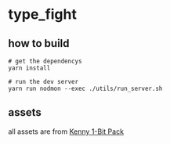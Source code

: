 # type_fight

## how to build

```
# get the dependencys
yarn install

# run the dev server
yarn run nodmon --exec ./utils/run_server.sh
```

## assets

all assets are from [Kenny 1-Bit Pack](https://kenney.nl/assets/bit-pack)
